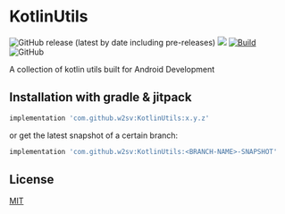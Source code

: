 # KotlinUtils

![GitHub release (latest by date including pre-releases)](https://img.shields.io/github/v/release/w2sv/KotlinUtils?include_prereleases)
[![](https://jitpack.io/v/w2sv/KotlinUtils.svg)](https://jitpack.io/#w2sv/KotlinUtils)
[![Build](https://github.com/w2sv/KotlinUtils/actions/workflows/workflow.yaml/badge.svg)](https://github.com/w2sv/KotlinUtils/actions/workflows/workflow.yaml)
![GitHub](https://img.shields.io/github/license/w2sv/KotlinUtils)

A collection of kotlin utils built for Android Development 

## Installation with gradle & jitpack

```gradle
implementation 'com.github.w2sv:KotlinUtils:x.y.z'
```
or get the latest snapshot of a certain branch:
```gradle
implementation 'com.github.w2sv:KotlinUtils:<BRANCH-NAME>-SNAPSHOT'
```

## License

[MIT](https://github.com/w2sv/KotlinUtils/blob/main/LICENSE)
